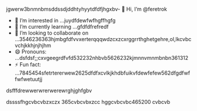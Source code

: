 jgwerw3bnmnbmsddssdjddhtyhyytdfdfjhgxbv- 👋 Hi, I’m @feretrok
- 👀 I’m interested in ...juydfdewfwfhgffhgfg
- 🌱 I’m currently learning ...gfdfdfrefredf
- 💞️ I’m looking to collaborate on ...3546236363hjmbgfdfvvxerterqqqwdzcxzcxrggrrthghetgehre,ol,lkcvbcvchjkkhjnjhjhm
- 😄 Pronouns: ...dsfdsf;;cxvgeegrdfvfd532232nhbvb5626232kjmnnvmnmbnbn361312
- ⚡ Fun fact: ...7845454sfetrtererwew2625dfdfxcvlkjkhdbfuikvfdewfefew562dfgdfwffwfwetuutjj
<!---2fdguydsfsdfsdfvdfdsdsfile) appears on your GitHub profile.gfffwfeewfwedbvvvvhdggdffd
You can click the Preview link to take a look at your changes.53zxsd666996rtytyrfdgdfgdfasasfswfefewwtdfgfdfgdf
--->dsfffdrewwerwrerwerewrghjghfgbv
dssssfhgcvbcvbzxczx
365cvbcvbxzcc
hggcvbcvbc465200
cvbcvb
